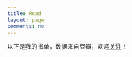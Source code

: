 ```yaml
---
title: Read
layout: page
comments: no
---
```


<p>以下是我的书单，数据来自豆瓣，欢迎<a href="http://www.douban.com/people/wang_daodao/">关注</a>！</p>
<div id="douban"></div>
<script type="text/javascript" src="/media/js/jquery-1.7.1.min.js"></script>
<script type="text/javascript" src="/media/js/doubanapi.js"></script>
<script type="text/javascript">
var _defaults = {
  user:"wang_daodao",
  api:"05236daf832df7500f6a490e8989e5f0"  
 }
 dbapi.show(_defaults);
</script>